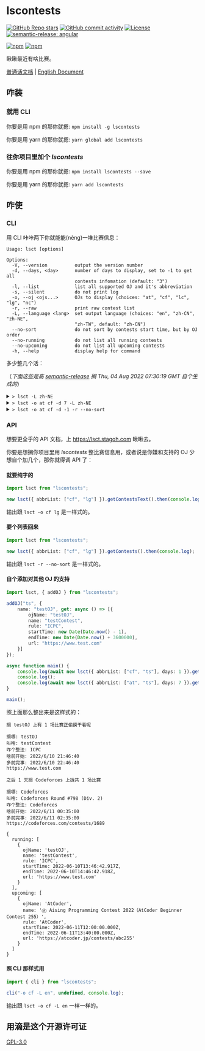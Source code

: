 # lscontests

[![GitHub Repo stars](https://img.shields.io/github/stars/StableAgOH/lscontests?style=social)](https://github.com/StableAgOH/lscontests)
[![GitHub commit activity](https://img.shields.io/github/commit-activity/m/StableAgOH/lscontests?logo=github)](https://github.com/StableAgOH/lscontests)
[![License](https://img.shields.io/github/license/StableAgOH/lscontests)](https://github.com/StableAgOH/lscontests)
[![semantic-release: angular](https://img.shields.io/badge/semantic--release-angular-e10079?logo=semantic-release)](https://github.com/semantic-release/semantic-release)

[![npm](https://img.shields.io/npm/v/lscontests?logo=npm)](https://www.npmjs.com/package/lscontests)
[![npm](https://img.shields.io/npm/dw/lscontests?logo=npm)](https://www.npmjs.com/package/lscontests)

瞅瞅最近有啥比赛。

[普通话文档](./README-zh-CN.md) | [English Document](./README.md)

## 咋装

### 就用 CLI

你要是用 npm 的那你就摁: `npm install -g lscontests`

你要是用 yarn 的那你就摁: `yarn global add lscontests`

### 往你项目里加个 *lscontests*

你要是用 npm 的那你就摁: `npm install lscontests --save`

你要是用 yarn 的那你就摁: `yarn add lscontests`

## 咋使

### CLI

用 CLI 咔咔两下你就能能(nèng)一堆比赛信息：

<!-- block_help begin -->
```text
Usage: lsct [options]

Options:
  -V, --version          output the version number
  -d, --days, <day>      number of days to display, set to -1 to get all
                         contests infomation (default: "3")
  -l, --list             list all supported OJ and it's abbreviation
  -s, --silent           do not print log
  -o, --oj <ojs...>      OJs to display (choices: "at", "cf", "lc", "lg", "nc")
  -r, --raw              print raw contest list
  -L, --language <lang>  set output language (choices: "en", "zh-CN", "zh-NE",
                         "zh-TW", default: "zh-CN")
  --no-sort              do not sort by contests start time, but by OJ order
  --no-running           do not list all running contests
  --no-upcoming          do not list all upcoming contests
  -h, --help             display help for command
```
<!-- block_help end -->

多少整几个活：

<!-- block_cli begin -->
（*下面这些是高 [semantic-release](https://github.com/semantic-release/semantic-release) 搁 Thu, 04 Aug 2022 07:30:19 GMT 自个生成的*）

<details>
<summary> <code>> lsct -L zh-NE</code> </summary>

```text
这前搁 AtCoder,Codeforces,LeetCode,Luogu,NowCoder 上属实是没比赛打

之后 3 天搁 NowCoder,Codeforces,Luogu,AtCoder,LeetCode 上拢共 11 场比赛

搁哪: NowCoder
叫啥：牛客 2022 年七夕节比赛
咋个整法: ICPC
啥前开始: 8/4/2022, 11:00:00
多前完事: 8/4/2022, 14:00:00
https://ac.nowcoder.com/acm/contest/38105

搁哪: Codeforces
叫啥: Educational Codeforces Round 133 (Rated for Div. 2)
咋个整法: ICPC
啥前开始: 8/4/2022, 14:35:00
多前完事: 8/4/2022, 16:35:00
https://codeforces.com/contests/1716

搁哪: NowCoder
叫啥：长沙学院 2022 暑假训练赛（一）
咋个整法: ICPC
啥前开始: 8/5/2022, 01:00:00
多前完事: 8/5/2022, 05:30:00
https://ac.nowcoder.com/acm/contest/38762

搁哪: NowCoder
叫啥: "蔚来杯"2022 牛客暑期多校训练营 6
咋个整法: ICPC
啥前开始: 8/6/2022, 04:00:00
多前完事: 8/6/2022, 09:00:00
https://ac.nowcoder.com/acm/contest/33191

搁哪: Luogu
叫啥: 【LGR-115】洛谷 8 月月赛 I & 终末祭 REOI Round 1
咋个整法: IOI
啥前开始: 8/6/2022, 06:00:00
多前完事: 8/6/2022, 10:00:00
https://www.luogu.com.cn/contest/76483

搁哪: AtCoder
叫啥: Ⓐ LINE  Verda Programming Contest（AtCoder Beginner Contest 263）
咋个整法: AtCoder
啥前开始: 8/6/2022, 12:00:00
多前完事: 8/6/2022, 13:40:00
https://atcoder.jp/contests/abc263

搁哪: LeetCode
叫啥: Biweekly Contest 84
咋个整法: AtCoder
啥前开始: 8/6/2022, 14:30:00
多前完事: 8/6/2022, 16:00:00
https://leetcode.com/contest/biweekly-contest-84

搁哪: Codeforces
叫啥: Codeforces Round #812 (Div. 2)
咋个整法: Codeforces
啥前开始: 8/6/2022, 14:35:00
多前完事: 8/6/2022, 16:35:00
https://codeforces.com/contests/1713

搁哪: LeetCode
叫啥: Weekly Contest 305
咋个整法: AtCoder
啥前开始: 8/7/2022, 02:30:00
多前完事: 8/7/2022, 04:00:00
https://leetcode.com/contest/weekly-contest-305

搁哪: NowCoder
叫啥: &ldquo; 科林明伦杯 & rdquo; 哈尔滨理工大学暑假训练赛
咋个整法: ICPC
啥前开始: 8/7/2022, 05:00:00
多前完事: 8/7/2022, 09:00:00
https://ac.nowcoder.com/acm/contest/37895

搁哪: Luogu
叫啥: 【LGR-116】洛谷 8 月入门赛 & AyaOI Round 1
咋个整法: ICPC
啥前开始: 8/7/2022, 06:00:00
多前完事: 8/7/2022, 09:00:00
https://www.luogu.com.cn/contest/76791
```

</details>

<details>
<summary> <code>> lsct -o at cf -d 7 -L zh-NE</code> </summary>

```text
这前搁 AtCoder,Codeforces 上属实是没比赛打

之后 7 天搁 Codeforces,AtCoder 上拢共 4 场比赛

搁哪: Codeforces
叫啥: Educational Codeforces Round 133 (Rated for Div. 2)
咋个整法: ICPC
啥前开始: 8/4/2022, 14:35:00
多前完事: 8/4/2022, 16:35:00
https://codeforces.com/contests/1716

搁哪: AtCoder
叫啥: Ⓐ LINE  Verda Programming Contest（AtCoder Beginner Contest 263）
咋个整法: AtCoder
啥前开始: 8/6/2022, 12:00:00
多前完事: 8/6/2022, 13:40:00
https://atcoder.jp/contests/abc263

搁哪: Codeforces
叫啥: Codeforces Round #812 (Div. 2)
咋个整法: Codeforces
啥前开始: 8/6/2022, 14:35:00
多前完事: 8/6/2022, 16:35:00
https://codeforces.com/contests/1713

搁哪: AtCoder
叫啥: Ⓗ RECRUIT Nihonbashi Half Marathon 2022 Summer（AHC013）
咋个整法: AtCoder
啥前开始: 8/9/2022, 12:00:00
多前完事: 8/16/2022, 12:00:00
https://atcoder.jp/contests/ahc013
```

</details>

<details>
<summary> <code>> lsct -o at cf -d -1 -r --no-sort</code> </summary>

```json
{
  "running": [],
  "upcoming": [
    {
      "ojName": "AtCoder",
      "name": "Ⓐ LINE  Verda Programming Contest（AtCoder Beginner Contest 263）",
      "rule": "AtCoder",
      "startTime": "2022-08-06T12:00:00.000Z",
      "endTime": "2022-08-06T13:40:00.000Z",
      "url": "https://atcoder.jp/contests/abc263"
    },
    {
      "ojName": "AtCoder",
      "name": "Ⓗ RECRUIT Nihonbashi Half Marathon 2022 Summer（AHC013）",
      "rule": "AtCoder",
      "startTime": "2022-08-09T12:00:00.000Z",
      "endTime": "2022-08-16T12:00:00.000Z",
      "url": "https://atcoder.jp/contests/ahc013"
    },
    {
      "ojName": "AtCoder",
      "name": "Ⓐ freee Programming Contest 2022（AtCoder Beginner Contest 264）",
      "rule": "AtCoder",
      "startTime": "2022-08-13T12:00:00.000Z",
      "endTime": "2022-08-13T13:40:00.000Z",
      "url": "https://atcoder.jp/contests/abc264"
    },
    {
      "ojName": "AtCoder",
      "name": "Ⓐ AtCoder Grand Contest 058",
      "rule": "AtCoder",
      "startTime": "2022-08-14T12:00:00.000Z",
      "endTime": "2022-08-14T15:00:00.000Z",
      "url": "https://atcoder.jp/contests/agc058"
    },
    {
      "ojName": "AtCoder",
      "name": "Ⓐ AtCoder Beginner Contest 265",
      "rule": "AtCoder",
      "startTime": "2022-08-20T12:00:00.000Z",
      "endTime": "2022-08-20T13:40:00.000Z",
      "url": "https://atcoder.jp/contests/abc265"
    },
    {
      "ojName": "AtCoder",
      "name": "Ⓐ AtCoder Beginner Contest 266",
      "rule": "AtCoder",
      "startTime": "2022-08-27T12:00:00.000Z",
      "endTime": "2022-08-27T13:40:00.000Z",
      "url": "https://atcoder.jp/contests/abc266"
    },
    {
      "ojName": "AtCoder",
      "name": "Ⓗ 9th Asprova Programming Contest",
      "rule": "AtCoder",
      "startTime": "2022-08-28T01:00:00.000Z",
      "endTime": "2022-09-04T11:00:00.000Z",
      "url": "https://atcoder.jp/contests/asprocon9"
    },
    {
      "ojName": "Codeforces",
      "name": "Educational Codeforces Round 133 (Rated for Div. 2)",
      "rule": "ICPC",
      "startTime": "2022-08-04T14:35:00.000Z",
      "endTime": "2022-08-04T16:35:00.000Z",
      "url": "https://codeforces.com/contests/1716"
    },
    {
      "ojName": "Codeforces",
      "name": "Codeforces Round #812 (Div. 2)",
      "rule": "Codeforces",
      "startTime": "2022-08-06T14:35:00.000Z",
      "endTime": "2022-08-06T16:35:00.000Z",
      "url": "https://codeforces.com/contests/1713"
    },
    {
      "ojName": "Codeforces",
      "name": "Codeforces Round (Div. 2)",
      "rule": "Codeforces",
      "startTime": "2022-08-13T14:35:00.000Z",
      "endTime": "2022-08-13T16:35:00.000Z",
      "url": "https://codeforces.com/contests/1712"
    },
    {
      "ojName": "Codeforces",
      "name": "Codeforces Round (Div. 2)",
      "rule": "Codeforces",
      "startTime": "2022-08-20T14:35:00.000Z",
      "endTime": "2022-08-20T16:35:00.000Z",
      "url": "https://codeforces.com/contests/1715"
    },
    {
      "ojName": "Codeforces",
      "name": "Codeforces Round (Div. 2)",
      "rule": "Codeforces",
      "startTime": "2022-09-02T14:35:00.000Z",
      "endTime": "2022-09-02T16:35:00.000Z",
      "url": "https://codeforces.com/contests/1717"
    }
  ]
}
```

</details>
<!-- block_cli end -->

### API

想要更全乎的 API 文档，上 <https://lsct.stagoh.com> 瞅瞅去。

你要是想搁你项目里用 *lscontests* 整比赛信息用，或者说是你嫌和支持的 OJ 少想自个加几个，那你就得调 API 了：

#### 就要纯字的

```typescript
import lsct from "lscontests";

new lsct({ abbrList: ["cf", "lg"] }).getContestsText().then(console.log);
```

输出跟 `lsct -o cf lg` 是一样式的。

#### 要个列表回来

```typescript
import lsct from "lscontests";

new lsct({ abbrList: ["cf", "lg"] }).getContests().then(console.log);
```

输出跟 `lsct -r --no-sort` 是一样式的。

#### 自个添加对其他 OJ 的支持

```typescript
import lsct, { addOJ } from "lscontests";

addOJ("ts", {
    name: "testOJ", get: async () => [{
        ojName: "testOJ",
        name: "testContest",
        rule: "ICPC",
        startTime: new Date(Date.now() - 1),
        endTime: new Date(Date.now() + 3600000),
        url: "https://www.test.com"
    }]
});

async function main() {
    console.log(await new lsct({ abbrList: ["cf", "ts"], days: 1 }).getContestsText("zh-NE"));
    console.log();
    console.log(await new lsct({ abbrList: ["at", "ts"], days: 7 }).getContests());
}

main();
```

照上面那么整出来是这样式的：

```text
搁 testOJ 上有 1 场比赛正偷摸干着呢

搁哪: testOJ
叫啥: testContest
咋个整法: ICPC
啥前开始: 2022/6/10 21:46:40
多前完事: 2022/6/10 22:46:40
https://www.test.com

之后 1 天搁 Codeforces 上拢共 1 场比赛

搁哪: Codeforces
叫啥: Codeforces Round #798 (Div. 2)
咋个整法: Codeforces
啥前开始: 2022/6/11 00:35:00
多前完事: 2022/6/11 02:35:00
https://codeforces.com/contests/1689

{
  running: [
    {
      ojName: 'testOJ',
      name: 'testContest',
      rule: 'ICPC',
      startTime: 2022-06-10T13:46:42.917Z,
      endTime: 2022-06-10T14:46:42.918Z,
      url: 'https://www.test.com'
    }
  ],
  upcoming: [
    {
      ojName: 'AtCoder',
      name: 'Ⓐ Aising Programming Contest 2022（AtCoder Beginner Contest 255）',
      rule: 'AtCoder',
      startTime: 2022-06-11T12:00:00.000Z,
      endTime: 2022-06-11T13:40:00.000Z,
      url: 'https://atcoder.jp/contests/abc255'
    }
  ]
}
```

#### 照 CLI 那样式用

```typescript
import { cli } from "lscontests";

cli("-o cf -L en", undefined, console.log);
```

输出跟 `lsct -o cf -L en` 一样一样的。

## 用滴是这个开源许可证

[GPL-3.0](https://www.gnu.org/licenses/gpl-3.0.html)
